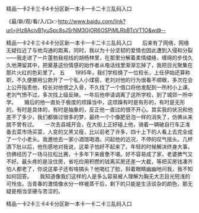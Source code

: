精品一卡2卡三卡4卡分区新一本卡一卡二卡三乱码入口

《最/新/观/看/入/口👉http://www.baidu.com/link?url=jHz8AcivB1yuSpc8sJSrNM3GjOR6OSPiMLRbBTcVT1O&wd》--

精品一卡2卡三卡4卡分区新一本卡一卡二卡三乱码入口　　后来有了网络，网络无疑拉近了与他沟通的距离，同时，我以为十分坚韧的爱情也因此遭到入侵和分裂——我走进了一片蓬勃我视线的胡杨林里，在那里分解着柔情缱绻，缠绵的步伐久久地滞留其中，把奠基这份情感的始作者从电话线里渐渐忘掉了，我把目光聚集在那片火红的色彩里了。
五　　1995年，我们学校换了一位校长，上任伊始还算称职，不久便挪用公款开了一个私人小煤窑，老刘对他的行为很看不顺眼，多次在会上公开指责他，校长对他恨之入骨，不久找了一个借口将他发配到一所村小上课。老刘气愤不过，多次找上级反映。一年后他申请调离了这所学校，到了城郊一所中学。　　婚后的他一直处于极度的烦躁当中，这烦躁有时是有形的，有时是无形的，有时是具体的，有时是抽象的，反正他一直过的很不开心。其实我的状况和他差不了多少，我们都做过很多的梦，最终一个个像肥皂泡一样的消失了，仿佛从来就不曾有过。　　一次去县城开会，在大街上正好碰上他，骑着一辆破自行车正准备去菜市场买菜，人变的又黑又瘦，比以前老了许多，四十上下的人看上去完全成了一个小老头。我邀他去一家小酒馆喝酒，问起他的近况，不停的叹气摇头。几杯酒下肚以后，他伤感地对我说，这辈子怕好不起来了。年轻的时候解决终身大事，仿佛经历了一场马拉松比赛，十多年下来疲惫不堪。好不容易成了家，老婆脾气又不好。最头疼的是没住房，省吃俭用积攒的钱离买房还差一大截，等把买房钱凑齐怕人都老了，你说这辈子还有啥搞头？他喝红了脸，斜着眼睛幽幽地问我，我不知如何回答。　　我知道像我们这样的人是多么容易被人理解为胸无大志目光短浅的可怜虫。当青春的激情像水分一样被蒸干后，剩下的只能是生活驳杂的颜色，那无疑是相当坚硬与苦涩的。





精品一卡2卡三卡4卡分区新一本卡一卡二卡三乱码入口
